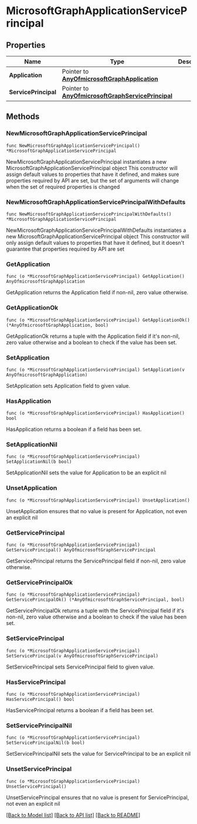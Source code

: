 # MicrosoftGraphApplicationServicePrincipal

## Properties

Name | Type | Description | Notes
------------ | ------------- | ------------- | -------------
**Application** | Pointer to [**AnyOfmicrosoftGraphApplication**](anyOf&lt;microsoft.graph.application&gt;.md) |  | [optional] 
**ServicePrincipal** | Pointer to [**AnyOfmicrosoftGraphServicePrincipal**](anyOf&lt;microsoft.graph.servicePrincipal&gt;.md) |  | [optional] 

## Methods

### NewMicrosoftGraphApplicationServicePrincipal

`func NewMicrosoftGraphApplicationServicePrincipal() *MicrosoftGraphApplicationServicePrincipal`

NewMicrosoftGraphApplicationServicePrincipal instantiates a new MicrosoftGraphApplicationServicePrincipal object
This constructor will assign default values to properties that have it defined,
and makes sure properties required by API are set, but the set of arguments
will change when the set of required properties is changed

### NewMicrosoftGraphApplicationServicePrincipalWithDefaults

`func NewMicrosoftGraphApplicationServicePrincipalWithDefaults() *MicrosoftGraphApplicationServicePrincipal`

NewMicrosoftGraphApplicationServicePrincipalWithDefaults instantiates a new MicrosoftGraphApplicationServicePrincipal object
This constructor will only assign default values to properties that have it defined,
but it doesn't guarantee that properties required by API are set

### GetApplication

`func (o *MicrosoftGraphApplicationServicePrincipal) GetApplication() AnyOfmicrosoftGraphApplication`

GetApplication returns the Application field if non-nil, zero value otherwise.

### GetApplicationOk

`func (o *MicrosoftGraphApplicationServicePrincipal) GetApplicationOk() (*AnyOfmicrosoftGraphApplication, bool)`

GetApplicationOk returns a tuple with the Application field if it's non-nil, zero value otherwise
and a boolean to check if the value has been set.

### SetApplication

`func (o *MicrosoftGraphApplicationServicePrincipal) SetApplication(v AnyOfmicrosoftGraphApplication)`

SetApplication sets Application field to given value.

### HasApplication

`func (o *MicrosoftGraphApplicationServicePrincipal) HasApplication() bool`

HasApplication returns a boolean if a field has been set.

### SetApplicationNil

`func (o *MicrosoftGraphApplicationServicePrincipal) SetApplicationNil(b bool)`

 SetApplicationNil sets the value for Application to be an explicit nil

### UnsetApplication
`func (o *MicrosoftGraphApplicationServicePrincipal) UnsetApplication()`

UnsetApplication ensures that no value is present for Application, not even an explicit nil
### GetServicePrincipal

`func (o *MicrosoftGraphApplicationServicePrincipal) GetServicePrincipal() AnyOfmicrosoftGraphServicePrincipal`

GetServicePrincipal returns the ServicePrincipal field if non-nil, zero value otherwise.

### GetServicePrincipalOk

`func (o *MicrosoftGraphApplicationServicePrincipal) GetServicePrincipalOk() (*AnyOfmicrosoftGraphServicePrincipal, bool)`

GetServicePrincipalOk returns a tuple with the ServicePrincipal field if it's non-nil, zero value otherwise
and a boolean to check if the value has been set.

### SetServicePrincipal

`func (o *MicrosoftGraphApplicationServicePrincipal) SetServicePrincipal(v AnyOfmicrosoftGraphServicePrincipal)`

SetServicePrincipal sets ServicePrincipal field to given value.

### HasServicePrincipal

`func (o *MicrosoftGraphApplicationServicePrincipal) HasServicePrincipal() bool`

HasServicePrincipal returns a boolean if a field has been set.

### SetServicePrincipalNil

`func (o *MicrosoftGraphApplicationServicePrincipal) SetServicePrincipalNil(b bool)`

 SetServicePrincipalNil sets the value for ServicePrincipal to be an explicit nil

### UnsetServicePrincipal
`func (o *MicrosoftGraphApplicationServicePrincipal) UnsetServicePrincipal()`

UnsetServicePrincipal ensures that no value is present for ServicePrincipal, not even an explicit nil

[[Back to Model list]](../README.md#documentation-for-models) [[Back to API list]](../README.md#documentation-for-api-endpoints) [[Back to README]](../README.md)


